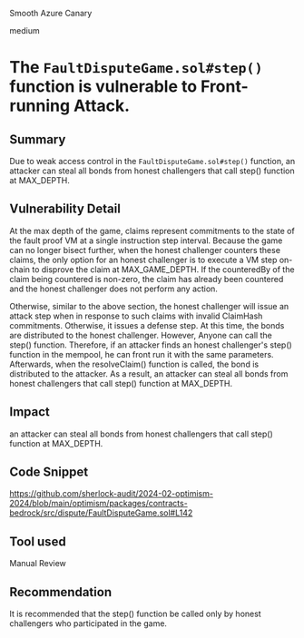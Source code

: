 Smooth Azure Canary

medium

# The `FaultDisputeGame.sol#step()` function is vulnerable to Front-running Attack.

## Summary
Due to weak access control in the `FaultDisputeGame.sol#step()` function, an attacker can steal all bonds from honest challengers that call step() function at MAX_DEPTH.
## Vulnerability Detail
At the max depth of the game, claims represent commitments to the state of the fault proof VM at a single instruction step interval. Because the game can no longer bisect further, when the honest challenger counters these claims, the only option for an honest challenger is to execute a VM step on-chain to disprove the claim at MAX_GAME_DEPTH.
If the counteredBy of the claim being countered is non-zero, the claim has already been countered and the honest challenger does not perform any action.

Otherwise, similar to the above section, the honest challenger will issue an attack step when in response to such claims with invalid ClaimHash commitments. Otherwise, it issues a defense step.
At this time, the bonds are distributed to the honest challenger. 
However, Anyone can call the step() function. Therefore, if an attacker finds an honest challenger's step() function in the mempool, he can front run it with the same parameters. Afterwards, when the resolveClaim() function is called, the bond is distributed to the attacker.
As a result, an attacker can steal all bonds from honest challengers that call step() function at MAX_DEPTH.
## Impact
an attacker can steal all bonds from honest challengers that call step() function at MAX_DEPTH.
## Code Snippet
https://github.com/sherlock-audit/2024-02-optimism-2024/blob/main/optimism/packages/contracts-bedrock/src/dispute/FaultDisputeGame.sol#L142
## Tool used

Manual Review

## Recommendation
It is recommended that the step() function be called only by honest challengers who participated in the game.